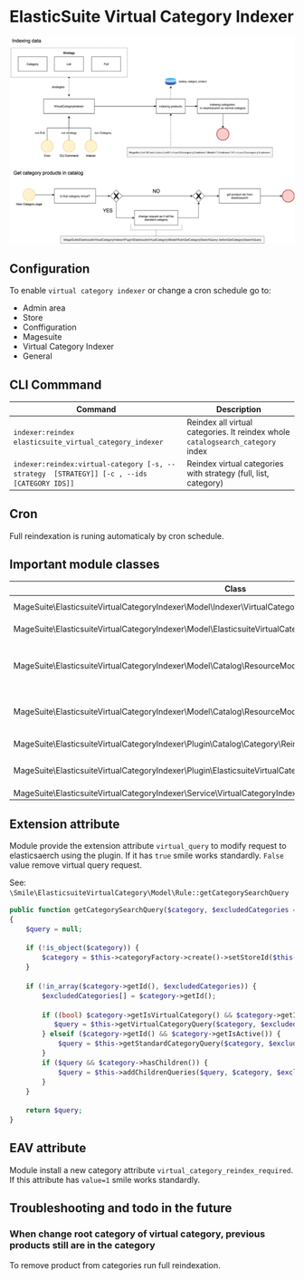 
# ElasticSuite Virtual Category Indexer

![](Docs/MageSuite__ElasticsuiteVirtualCategoryIndexer.png)

## Configuration

To enable `virtual category indexer` or change a cron schedule go to:
- Admin area
- Store
- Conffiguration
- Magesuite
- Virtual Category Indexer
- General

## CLI Commmand

| Command                                                                                                  | Description                                                                      |
|----------------------------------------------------------------------------------------------------------|----------------------------------------------------------------------------------|
| `indexer:reindex elasticsuite_virtual_category_indexer`                                        | Reindex all virtual categories. It reindex whole  `catalogsearch_category` index |
| `indexer:reindex:virtual-category [-s, --strategy  [STRATEGY]] [-c , --ids [CATEGORY IDS]]` | Reindex virtual categories with strategy (full, list, category)                    |

## Cron

Full reindexation is runing automaticaly by cron schedule.

## Important module classes

| Class                                                                                                             | Responsibility                                                                                                                                                                                                    |
|-------------------------------------------------------------------------------------------------------------------|-------------------------------------------------------------------------------------------------------------------------------------------------------------------------------------------------------------------|
| MageSuite\ElasticsuiteVirtualCategoryIndexer\Model\Indexer\VirtualCategoryIndexer                                 | Insert product ids into the table `catalog_category_product` and refresh catalog and elasticsuite indexes                                                                                                         |
| MageSuite\ElasticsuiteVirtualCategoryIndexer\Model\ElasticsuiteVirtualCategory\Model\Preview                      | Allow to get raw data from from response from elasticsearch using `getRawData()` method                                                                                                                           |
| MageSuite\ElasticsuiteVirtualCategoryIndexer\Model\Catalog\ResourceModel\CategoryProduct                          | Extension Class for `Magento\Catalog\Model\ResourceModel\CategoryProduct`. Allow to insert _product_ ids for a virtual category into the table `catalog_category_product` and get theirs ids for other operations |
| MageSuite\ElasticsuiteVirtualCategoryIndexer\Model\Catalog\ResourceModel\Category\Collection                      | Extension Class for `Magento\Catalog\Model\ResourceModel\Category\Collection` provide the method `getVirtualCategoryIds()` to get all virtual category ids.                                                       |
| MageSuite\ElasticsuiteVirtualCategoryIndexer\Plugin\Catalog\Category\ReindexOnChange                              | Plugin which is call before runing the reindex method on category model and causes run `virtual category indexer`                                                                                                 |
| MageSuite\ElasticsuiteVirtualCategoryIndexer\Plugin\ElasticsuiteVirtualCategory\Model\Rule\GetCategorySearchQuery | Plugin which change value of `is_virtual_category` attribute to `null` . It force sendingstandard category request to elasticsearch instead of depends of the attribute value.                                    |
| MageSuite\ElasticsuiteVirtualCategoryIndexer\Service\VirtualCategoryIndexer                                       | Service which provide strategy logic for CLI Command                                                                                                                                                              |


## Extension attribute

Module provide the extension attribute `virtual_query` to modify request to elasticsaerch using the plugin.
If it has `true` smile works standardly. `False` value remove virtual query request.

See: `\Smile\ElasticsuiteVirtualCategory\Model\Rule::getCategorySearchQuery`

```php
public function getCategorySearchQuery($category, $excludedCategories = []): ?QueryInterface
{
    $query = null;

    if (!is_object($category)) {
        $category = $this->categoryFactory->create()->setStoreId($this->getStoreId())->load($category);
    }

    if (!in_array($category->getId(), $excludedCategories)) {
        $excludedCategories[] = $category->getId();

        if ((bool) $category->getIsVirtualCategory() && $category->getIsActive()) {
           $query = $this->getVirtualCategoryQuery($category, $excludedCategories, $category->getData('virtual_category_root'));
        } elseif ($category->getId() && $category->getIsActive()) {
            $query = $this->getStandardCategoryQuery($category, $excludedCategories);
        }
        if ($query && $category->hasChildren()) {
            $query = $this->addChildrenQueries($query, $category, $excludedCategories);
        }
    }

    return $query;
}
```


## EAV attribute

Module install a new category attribute `virtual_category_reindex_required`. If this attribute has `value=1` smile works standardly.

## Troubleshooting and todo in the future

### When change root category of virtual category, previous products still are in the category
To remove product from categories run full reindexation. 
